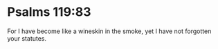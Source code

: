 # Psalms 119:83

For I have become like a wineskin in the smoke, yet I have not forgotten your statutes.
